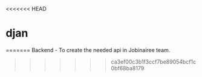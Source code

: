 <<<<<<< HEAD
# djan
=======
Backend - To create the needed api in Jobinairee team.
>>>>>>> ca3ef00c3b1f3ccf7be89054bcf1c0bf68ba8179
